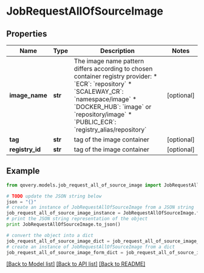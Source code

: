 # JobRequestAllOfSourceImage


## Properties
Name | Type | Description | Notes
------------ | ------------- | ------------- | -------------
**image_name** | **str** | The image name pattern differs according to chosen container registry provider:   * &#x60;ECR&#x60;: &#x60;repository&#x60; * &#x60;SCALEWAY_CR&#x60;: &#x60;namespace/image&#x60; * &#x60;DOCKER_HUB&#x60;: &#x60;image&#x60; or &#x60;repository/image&#x60; * &#x60;PUBLIC_ECR&#x60;: &#x60;registry_alias/repository&#x60;  | [optional] 
**tag** | **str** | tag of the image container | [optional] 
**registry_id** | **str** | tag of the image container | [optional] 

## Example

```python
from qovery.models.job_request_all_of_source_image import JobRequestAllOfSourceImage

# TODO update the JSON string below
json = "{}"
# create an instance of JobRequestAllOfSourceImage from a JSON string
job_request_all_of_source_image_instance = JobRequestAllOfSourceImage.from_json(json)
# print the JSON string representation of the object
print JobRequestAllOfSourceImage.to_json()

# convert the object into a dict
job_request_all_of_source_image_dict = job_request_all_of_source_image_instance.to_dict()
# create an instance of JobRequestAllOfSourceImage from a dict
job_request_all_of_source_image_form_dict = job_request_all_of_source_image.from_dict(job_request_all_of_source_image_dict)
```
[[Back to Model list]](../README.md#documentation-for-models) [[Back to API list]](../README.md#documentation-for-api-endpoints) [[Back to README]](../README.md)


